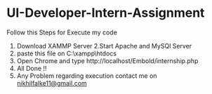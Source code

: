 # UI-Developer-Intern-Assignment
Follow this Steps for Execute my code 
1. Download XAMMP Server
2.Start Apache and MySQl Server
3. paste this file on    C:\xampp\htdocs
4. Open Chrome and type  http://localhost/Embold/internship.php
5. All Done !!
6. Any Problem regarding execution contact me on nikhilfalke11@gmail.com

